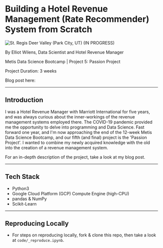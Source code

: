 # Building a Hotel Revenue Management (Rate Recommender) System from Scratch

![St. Regis Deer Valley (Park City, UT)](https://github.com/edubu2/hotel-revman-system/blob/main/etc/srdv.jpg)
(IN PROGRESS)

By Elliot Wilens, Data Scientist and Hotel Revenue Manager

Metis Data Science Bootcamp | Project 5: Passion Project

Project Duration: 3 weeks

Blog post here: 

___
## Introduction

I was a Hotel Revenue Manager with Marriott International for five years, and was always curious about the inner-workings of the revenue management systems employed there. The COVID-19 pandemic provided me the opportunity to delve into programming and Data Science. Fast forward one year, and I'm now approaching the end of the 12-week Metis Data Science Bootcamp, and our fifth (and final) project is the 'Passion Project'. I wanted to combine my newly acquired knowledge with the old into the creation of a revenue management system.

For an in-depth description of the project, take a look at my blog post.

___
## Tech Stack

* Python3
* Google Cloud Platform (GCP) Compute Engine (high-CPU)
* pandas & NumPy
* Scikit-Learn

___
## Reproducing Locally

* For steps on reproducing locally, fork & clone this repo, then take a look at `code/_reproduce.ipynb`.
